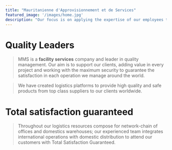 ```yaml
---
title: "Mauritanienne d'Approvisionnement et de Services"
featured_image: '/images/home.jpg'
description: "Our focus is on applying the expertise of our employees to attractive projects while pledging to deliver leading technology and overriding commitment to safe practices."
---
```

# Quality Leaders

> MMS is a **facility services** company and leader in quality management. Our aim is to support our clients, adding value in every project and working with the maximum security to guarantee the satisfaction in each operation we manage around the world.

> We have created logistics platforms to provide high quality and safe products from top class suppliers to our clients worldwide.

# Total satisfaction guaranteed

> Throughout our logistics resources compose for network-chain of offices and domestics warehouses; our experienced team integrates international operations with domestic distribution to attend our customers with Total Satisfaction Guaranteed.

